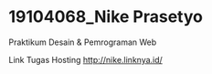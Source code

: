 # 19104068_Nike Prasetyo
Praktikum Desain &amp; Pemrograman Web

Link Tugas Hosting http://nike.linknya.id/